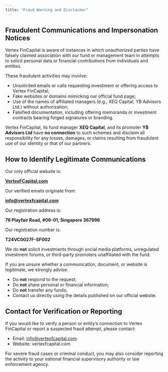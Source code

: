 ```yaml
---
title: "Fraud Warning and Disclaimer"
---
```


## **Fraudulent Communications and Impersonation Notices**

Vertex FinCapital is aware of instances in which unauthorized parties have falsely claimed association with our fund or management team in attempts to solicit personal data or financial contributions from individuals and entities.

These fraudulent activities may involve:

- Unsolicited emails or calls requesting investment or offering access to Vertex FinCapital;
- Fake websites or domains mimicking our official fund page;
- Use of the names of affiliated managers (e.g., XEQ Capital, YB Advisors Ltd.) without authorization;
- Falsified documentation, including offering memoranda or investment contracts bearing forged signatures or branding.

Vertex FinCapital, its fund manager **XEQ Capital**, and its promoter **YB Advisors Ltd** have **no connection** to such schemes and disclaim all responsibility for any losses, damages, or claims resulting from fraudulent use of our identity or that of our partners.

## **How to Identify Legitimate Communications**

Our only official website is:

[**VertexFCapital.com**](http://vertexfcapital.com)

Our verified emails originate from:

[**info@vertexfcapital.com**](mailto:info@vertexfcapital.com)

Our registration address is:

**76 Playfair Road, #06-01, Singapore 367996**

Our registration number is:

**T24VC0027F-SF002**

We do **not** solicit investments through social media platforms, unregulated investment forums, or third-party promoters unaffiliated with the fund.

If you are unsure whether a communication, document, or website is legitimate, we strongly advise:

- Do **not** respond to the request;
- Do **not** share personal or financial information;
- Do **not** transfer any funds;
- Contact us directly using the details published on our official website.

## **Contact for Verification or Reporting**

If you would like to verify a person or entity’s connection to Vertex FinCapital or report a suspected fraud attempt, please contact:

- Email: info@vertexfcapital.com
- Website: vertexfcapital.com

For severe fraud cases or criminal conduct, you may also consider reporting the activity to your national financial supervisory authority or law enforcement agency.
